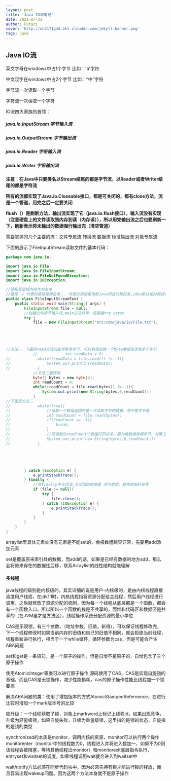```yaml
---
layout: post
title: 'Java IO流笔记'
date: 2021-07-31
author: Futari
cover: 'http://on2171g4d.bkt.clouddn.com/jekyll-banner.png'
tags: Java
---
```


## Java IO流

英文字母在windows中占1个字节   比如：'a'字符

中文汉字在windows中占2个字节   比如：“中”字符

字节流一次读取一个字节

字符流一次读取一个字符



IO流四大家族的首领：

##### java.io.InputStream				字节输入流

##### java.io.OutputStream				字节输出流

##### java.io.Reader 				字符输入流

##### java.io.Writer					字符输出流



**注意：在Java中只要类名以Stream结尾的都是字节流，以Reader或者Writer结尾的都是字符流**

**所有的流都实现了Java.io.Closeable接口，都是可关闭的，都有close方法，流是一个管道，用完之后一定要关闭**

**flush（）是刷新方法，输出流实现了它（java.io.flush接口），输入流没有实现（注意硬盘上的文件读取到内存到读（内存读）），所以用完输出流之后也要刷新一下，刷新表示将未输出的数据强行输出完（清空管道）**



需要掌握的几个主要的流：文件专属流		转换流		数据流		标准输出流		对象专属流

下面的展示了FileInputStream读取文件的基本代码：

```java
package com.java.io;

import java.io.File;
import java.io.FileInputStream;
import java.io.FileNotFoundException;
import java.io.IOException;

//读和写是把内存作为主体
//路径：/ 代表的路径是根目录；. 代表的路径是当前Java项目的根目录,idea默认相对路径也是从工程的根目录开始。所以开头直接可以指定到src
public class FileInputStreamText {
    public static void main(String[] args) {
        FileInputStream file = null;
        //创建文件字节输入流,main方法异常一般直接try catch
        try {
            file = new FileInputStream("src/com/java/io/File.txt");





//方法一：下面的read方法只能读取单字节，可以利用自建一个byte数组来读取多个字节
            //            int readData = 0;
//            while((readData = file.read()) != -1){
//                System.out.println(readData);
//            }
            //方法二最终版
            byte[] bytes = new byte[4];
            int readCount = 0;
            while((readCount = file.read(bytes)) != -1){
                System.out.print(new String(bytes,0,readCount));
            }
//下面是方法二
//            while(true){
//                //读取一个数组返回的是一次读取字节的数量，而不是字节值
//                int readCount = file.read(bytes);
//                if(readCount == -1){
//                    break;
//                }
//                //把读到的readCount个数据打印出来，因为用数组存储字节，对第上一轮数据没有覆盖的话，数组中未被覆盖的字节还会保留。
//                System.out.print(new String(bytes,0,readCount));
//            }





        } catch (Exception e) {
            e.printStackTrace();
        } finally {
            //在finally中关闭流,关闭流的前提是 流不是空，避免空指针异常
            if (file != null){
                try {
                    file.close();
                } catch (IOException e) {
                    e.printStackTrace();
                }
            }
        }
    }
}
```

arraylist里具体元素处没有元素是不能set的，会报数组越界异常，先要用add添加元素

set是覆盖原来索引处的数据，而add的话，如果是已经有数据的地方add，那么会将原来存在的数据往后移，联系Arraylist的线性结构就能理解

#### 多线程

java线程的级别是内核级的，其实详细的说是用户-内核级的，是由内核线程直接调度用户线程，在jdk1.1时，内核线程指将资源分配给主线程，然后用户线程进行调用，之后就修改了资源分配的机制，因为每一个线程从底层都是一个函数，都会有一个函数入口，所以所以一个函数的栈是不共享的，而堆和代码区和数据区是共享的（在JVM里才是方法区），线程操作系统分配资源的最小单位

CAS是乐观锁，有三个参数，（地址参数，旧值，新值），可以保证线程修改完，下一个线程修改时如果当前内存的旧值和自己的旧值不相同，就会拒绝当前线程，线程重新进行执行，相当于一个while循环，循环参数为cas，但是可能会产生ABA问题

set和get是一条语句，是一个原子的操作，但是自增不是原子的，自增包含了三个原子操作



使用AtomicInteger等类可以进行原子操作,源码使用了CAS，CAS是实现自旋锁的基础，而且CAS是无锁操作，减少性能损耗，cas的原子操作性能比线程加一个锁要高

解决ABA问题的类：使用了增加版本的方式AtomicStampedRefernence，在进行比较时增加一个mark版本号的比较

锁升级：一个线程获取了锁，对象上markword上标记上线程id，如果出现竞争，升级为轻量级锁，如果自旋失败，升级为重量级锁，这里指的是锁的状态，自旋指的是锁的类型

synchronized的本质是monitor，调用内核的资源，monitor可以执行两个操作monitorenter（monitor中的线程数为0，线程进入并将进入数加一，如果不为0则该线程会被阻塞，等待其他线程出monitor）和monitorexit底层指令执行，entryset和waitset的调度，如果线程调用wait就会进入到waitset中

wait/notify方法必须在同步代码块中，因为必须先持有锁才能进行锁的释放，而且容易出现wakeup问题。因为这两个方法本身就不是原子操作